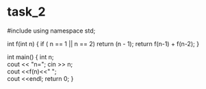 # task_2
#include <iostream> 
using namespace std;
 
int f(int n) {
    if ( n == 1 || n == 2) return (n - 1); 
    return f(n-1) + f(n-2); 
}
 
int main()
{
    int n;    
    cout << "n="; cin >> n;       
    cout <<f(n)<<" ";    
    cout <<endl;
return 0;
}
